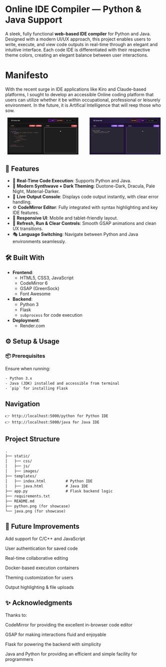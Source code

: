 # Online IDE Compiler — Python & Java Support

A sleek, fully functional **web-based IDE compiler** for Python and Java. Designed with a modern UI/UX approach, this project enables users to write, execute, and view code outputs in real-time through an elegant and intuitive interface. Each code IDE is differentiated with their respective theme colors, creating an elegant balance between user interactions.

# Manifesto

With the recent surge in IDE applications like Kiro and Claude-based platforms, I sought to develop an accessible Online coding platform that users can utilize whether it be within occupational, professional or leisurely environment. In the future, it is Artifical Intelligence that will reep those who sow.

<div align="center">
  <img src="python.png" alt="Python IDE" width="45%" style="margin-right: 2rem;" />
  <img src="java.png" alt="Java IDE" width="45%" />
</div>

## 🚀 Features

- 🧠 **Real-Time Code Execution**: Supports Python and Java.
- 🎨 **Modern Synthwave + Dark Theming**: Duotone-Dark, Dracula, Pale Night, Material-Darker.
- 🧪 **Live Output Console**: Displays code output instantly, with clear error handling.
- ⚙️ **CodeMirror Editor**: Fully integrated with syntax highlighting and key IDE features.
- 📱 **Responsive UI**: Mobile and tablet-friendly layout.
- 🔁 **Refresh, Run & Clear Controls**: Smooth GSAP animations and clean UX transitions.
- 🎭 **Language Switching**: Navigate between Python and Java environments seamlessly.

## 🛠️ Built With

- **Frontend**:
  - HTML5, CSS3, JavaScript
  - CodeMirror 6
  - GSAP (GreenSock)
  - Font Awesome
- **Backend**:
  - Python 3
  - Flask
  - `subprocess` for code execution
- **Deployment**:
  - Render.com

## ⚙️ Setup & Usage

### 📦 Prerequisites

Ensure when running:

```
- Python 3.x
- Java (JDK) installed and accessible from terminal
- `pip` for installing Flask
```

## Navigation

```
👉 http://localhost:5000/python for Python IDE
👉 http://localhost:5000/java for Java IDE
```

## Project Structure
```
.
├── static/
│   ├── css/
│   ├── js/
│   ├── images/
├── templates/
│   ├── index.html         # Python IDE
│   ├── java.html          # Java IDE
├── app.py                 # Flask backend logic
├── requirements.txt
├── README.md
├── python.png (for showcase)
└── java.png (for showcase)
```

## 🌟 Future Improvements

Add support for C/C++ and JavaScript

User authentication for saved code

Real-time collaborative editing

Docker-based execution containers

Theming customization for users

Output highlighting & file uploads

## ✨ Acknowledgments
Thanks to:

CodeMirror for providing the excellent in-browser code editor

GSAP for making interactions fluid and enjoyable

Flask for powering the backend with simplicity

Java and Python for providing an efficient and simple facility for programmers


